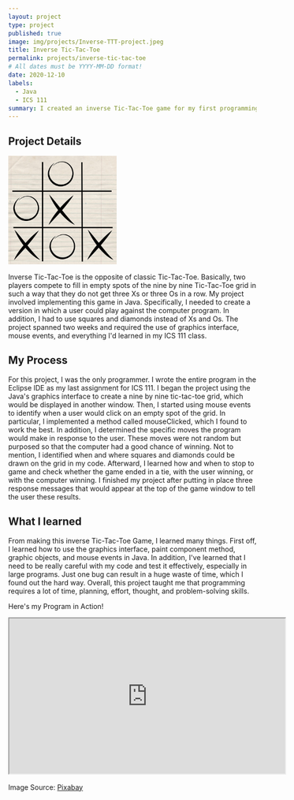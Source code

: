 ```yaml
---
layout: project
type: project
published: true
image: img/projects/Inverse-TTT-project.jpeg
title: Inverse Tic-Tac-Toe
permalink: projects/inverse-tic-tac-toe
# All dates must be YYYY-MM-DD format!
date: 2020-12-10
labels:
  - Java
  - ICS 111
summary: I created an inverse Tic-Tac-Toe game for my first programming course, ICS 111, using Java.
---
```


## Project Details

<img class="ui left floated image" src="../img/projects/ttt.jpg" height="220" width="220">

Inverse Tic-Tac-Toe is the opposite of classic Tic-Tac-Toe. Basically, two players compete to fill in empty spots of the nine by nine Tic-Tac-Toe grid in such a way that they do not get three Xs or three Os in a row. My project involved implementing this game in Java. Specifically, I needed to create a version in which a user could play against the computer program. In addition, I had to use squares and diamonds instead of Xs and Os. The project spanned two weeks and required the use of graphics interface, mouse events, and everything I'd learned in my ICS 111 class.


## My Process

For this project, I was the only programmer. I wrote the entire program in the Eclipse IDE as my last assignment for ICS 111. I began the project using the Java's graphics interface to create a nine by nine tic-tac-toe grid, which would be displayed in another window. Then, I started using mouse events to identify when a user would click on an empty spot of the grid. In particular, I implemented a method called mouseClicked, which I found to work the best. In addition, I determined the specific moves the program would make in response to the user. These moves were not random but purposed so that the computer had a good chance of winning. Not to mention, I identified when and where squares and diamonds could be drawn on the grid in my code. Afterward, I learned how and when to stop to game and check whether the game ended in a tie, with the user winning, or with the computer winning. I finished my project after putting in place three response messages that would appear at the top of the game window to tell the user these results.

## What I learned

From making this inverse Tic-Tac-Toe Game, I learned many things. First off, I learned how to use the graphics interface, paint component method, graphic objects, and mouse events in Java. In addition, I've learned that I need to be really careful with my code and test it effectively, especially in large programs. Just one bug can result in a huge waste of time, which I found out the hard way. Overall, this project taught me that programming requires a lot of time, planning, effort, thought, and problem-solving skills.

Here's my Program in Action!
<div class="embed" data-source="youtube" data-id="8B_nxzSea84" >
</div>

<div class="embed-responsive embed-responsive-16by9">
<iframe width="560" height="315" src="https://youtube.com/embed/8B_nxzSea84" allow="autoplay; encrypted-media" allowfullscreen></iframe>
 </div>


Image Source: [Pixabay](https://pixabay.com/illustrations/game-tic-tac-toe-play-drawing-944386/)

